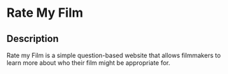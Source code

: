 # Rate My Film

## Description

Rate my Film is a simple question-based website that allows filmmakers to learn more about who their film might be appropriate for.